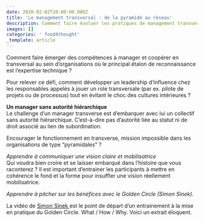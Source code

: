 ```yaml
---
date: 2020-02-02T20:00:00.000Z
title: 'Le management transversal : de la pyramide au réseau'
description: Comment faire évoluer les pratiques de management transversal ?
images: []
categories: ' food4thought'
_template: article
---
```


Comment faire émerger des compétences à manager et coopérer en transversal au sein d’organisations où le principal étalon de reconnaissance est l’expertise technique ?

Pour relever ce défi, comment développer un leadership d’influence chez les responsables appelés à jouer un role transversale (par ex. pilote de projets ou de processus) tout en évitant le choc des cultures intérieures ?

**Un manager sans autorité hiérarchique**   
Le challenge d’un manager transverse est d’embarquer avec lui un collectif sans autorité hiérarchique. C’est-à-dire pas d’autorité liée au statut ni de droit associé au lien de subordination.

Encourager le fonctionnement en transverse, mission impossible dans les organisations de type “pyramidales” ?

_Apprendre à communiquer une vision claire et mobilisatrice_  
Qui voudra bien croire et se laisser embarqué dans l’histoire que vous raconterez ? Il est important d’entrainer les participants à mettre en cohérence le fond et la forme pour insuffler une vision réellement mobilisatrice.

_Apprendre à pitcher sur les bénéfices avec le Golden Circle (Simon Sinek)._

La vidéo de [Simon Sinek ](https://hls.ted.com/talks/848.m3u8?preroll=newshortintro_053119&qr "Golden Circle")est le point de départ d’un entrainement à la mise en pratique du Golden Circle. What / How / Why. Voici un extrait éloquent.
